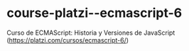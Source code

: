 # course-platzi--ecmascript-6
Curso de ECMAScript: Historia y Versiones de JavaScript (https://platzi.com/cursos/ecmascript-6/)
